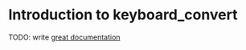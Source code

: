 # Introduction to keyboard_convert

TODO: write [great documentation](http://jacobian.org/writing/what-to-write/)
